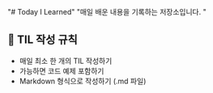 "# Today I Learned" 
"매일 배운 내용을 기록하는 저장소입니다. " 
## 📌 TIL 작성 규칙
- 매일 최소 한 개의 TIL 작성하기
- 가능하면 코드 예제 포함하기
- Markdown 형식으로 작성하기 (.md 파일)
